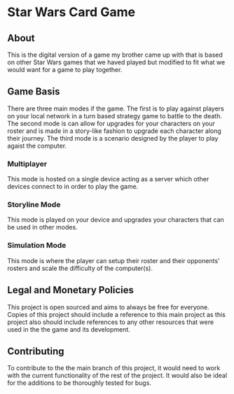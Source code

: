 # Star Wars Card Game
## About
This is the digital version of a game my brother came up with that is based on other Star Wars games that we haved played but modified to fit what we would want for a game to play together. 

## Game Basis
There are three main modes if the game. The first is to play against players on your local network in a turn based strategy game to battle to the death. The second mode is can allow for upgrades for your characters on your roster and is made in a story-like fashion to upgrade each character along their journey. The third mode is a scenario designed by the player to play agaist the computer. 

### Multiplayer 
This mode is hosted on a single device acting as a server which other devices connect to in order to play the game. 

### Storyline Mode
This mode is played on your device and upgrades your characters that can be used in other modes. 

### Simulation Mode
This mode is where the player can setup their roster and their opponents' rosters and scale the difficulty of the computer(s). 

## Legal and Monetary Policies
This project is open sourced and aims to always be free for everyone. Copies of this project should include a reference to this main project as this project also should include references to any other resources that were used in the the game and its development. 

## Contributing 
To contribute to the the main branch of this project, it would need to work with the current functionality of the rest of the project. It would also be ideal for the additions to be thoroughly tested for bugs. 